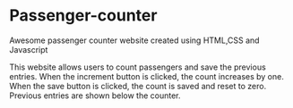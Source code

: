 # Passenger-counter
Awesome  passenger counter website  created using HTML,CSS and Javascript

This website allows users to count passengers and save the previous entries. 
When the increment button is clicked, the count increases by one.
When the save button is clicked, the count is saved and reset to zero. 
Previous entries are shown below the counter.
